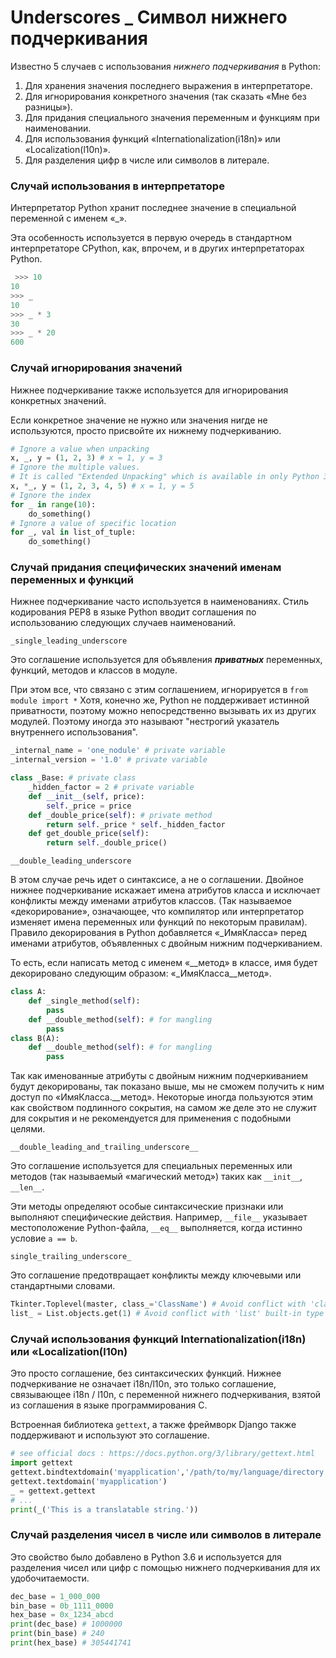 # Underscores  _  Символ нижнего подчеркивания

Известно 5 случаев с использования *нижнего подчеркивания* в Python:

1. Для хранения значения последнего выражения в интерпретаторе.
2. Для игнорирования конкретного значения (так сказать «Мне без разницы»).
3. Для придания специального значения переменным и функциям при наименовании.
4. Для использования функций «Internationalization(i18n)» или «Localization(l10n)».
5. Для разделения цифр в числе или символов в литерале.

### Случай использования в интерпретаторе

Интерпретатор Python хранит последнее значение в специальной переменной с именем «_». 

Эта особенность используется в первую очередь в стандартном интерпретаторе CPython, как, впрочем, 
и в других интерпретаторах Python.

```python
 >>> 10 
10 
>>> _ 
10 
>>> _ * 3 
30 
>>> _ * 20 
600
```
### Случай игнорирования значений

Нижнее подчеркивание также используется для игнорирования конкретных значений. 

Если конкретное значение не нужно или значения нигде не используются, 
просто присвойте их нижнему подчеркиванию.

```python
# Ignore a value when unpacking
x, _, y = (1, 2, 3) # x = 1, y = 3 
# Ignore the multiple values. 
# It is called "Extended Unpacking" which is available in only Python 3.x
x, *_, y = (1, 2, 3, 4, 5) # x = 1, y = 5  
# Ignore the index
for _ in range(10):     
    do_something()  
# Ignore a value of specific location
for _, val in list_of_tuple:
    do_something()
```
### Случай придания специфических значений именам переменных и функций

Нижнее подчеркивание часто используется в наименованиях.
Стиль кодирования PEP8 в языке Python вводит соглашения по использованию следующих случаев наименований.

`_single_leading_underscore`

Это соглашение используется для объявления ***приватных*** переменных, функций, методов и классов в модуле.

При этом все, что связано с этим соглашением, игнорируется в `from module import *`
Хотя, конечно же, Python не поддерживает истинной приватности, 
поэтому можно непосредственно вызывать их из других модулей. 
Поэтому иногда это называют "нестрогий указатель внутреннего использования".

```python
_internal_name = 'one_nodule' # private variable
_internal_version = '1.0' # private variable

class _Base: # private class
    _hidden_factor = 2 # private variable
    def __init__(self, price):
        self._price = price
    def _double_price(self): # private method
        return self._price * self._hidden_factor
    def get_double_price(self):
        return self._double_price() 
```

`__double_leading_underscore`

В этом случае речь идет о синтаксисе, а не о соглашении.
Двойное нижнее подчеркивание искажает имена атрибутов класса и исключает конфликты 
между именами атрибутов классов. 
(Так называемое «декорирование», означающее, что компилятор или интерпретатор 
изменяет имена переменных или функций по некоторым правилам). 
Правило декорирования в Python добавляется «_ИмяКласса» перед именами атрибутов, 
объявленных с двойным нижним подчеркиванием.

То есть, если написать метод с именем «__метод» в классе, 
имя будет декорировано следующим образом: «_ИмяКласса__метод».
```python
class A:
    def _single_method(self):
        pass
    def __double_method(self): # for mangling
        pass
class B(A):
    def __double_method(self): # for mangling
        pass
```

Так как именованные атрибуты с двойным нижним подчеркиванием будут декорированы, 
так показано выше, мы не сможем получить к ним доступ по «ИмяКласса.__метод». 
Некоторые иногда пользуются этим как свойством подлинного сокрытия, 
на самом же деле это не служит для сокрытия и не рекомендуется для применения с подобными целями. 

`__double_leading_and_trailing_underscore__`

Это соглашение используется для специальных переменных или методов (так называемый «магический метод»)
таких как `__init__`, `__len__`. 

Эти методы определяют особые синтаксические признаки или выполняют специфические действия. 
Например, `__file__` указывает местоположение Python-файла, `__eq__` выполняется, когда истинно условие `a == b`.

`single_trailing_underscore_`

Это соглашение предотвращает конфликты между ключевыми или стандартными словами.

```python
Tkinter.Toplevel(master, class_='ClassName') # Avoid conflict with 'class' keyword
list_ = List.objects.get(1) # Avoid conflict with 'list' built-in type
```

### Случай использования функций Internationalization(i18n) или «Localization(l10n)

Это просто соглашение, без синтаксических функций. Нижнее подчеркивание не означает i18n/l10n, это только соглашение, связывающее i18n / l10n, с переменной нижнего подчеркивания, взятой из соглашения в языке программирования С.

Встроенная библиотека `gettext`, а также фреймворк Django также поддерживают и используют это соглашение.

```python
# see official docs : https://docs.python.org/3/library/gettext.html
import gettext
gettext.bindtextdomain('myapplication','/path/to/my/language/directory')
gettext.textdomain('myapplication')
_ = gettext.gettext
# ...
print(_('This is a translatable string.'))
```

### Случай разделения чисел в числе или символов в литерале

Это свойство было добавлено в Python 3.6 и используется для разделения чисел или цифр с помощью нижнего подчеркивания для их удобочитаемости.

```python
dec_base = 1_000_000
bin_base = 0b_1111_0000
hex_base = 0x_1234_abcd
print(dec_base) # 1000000
print(bin_base) # 240
print(hex_base) # 305441741
```